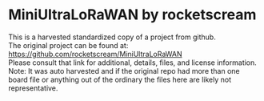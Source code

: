 
# MiniUltraLoRaWAN by rocketscream  
This is a harvested standardized copy of a project from github.  
The original project can be found at:  
https://github.com/rocketscream/MiniUltraLoRaWAN  
Please consult that link for additional, details, files, and license information.  
Note: It was auto harvested and if the original repo had more than one board file or anything out of the ordinary the files here are likely not representative.  
    